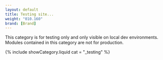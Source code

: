 ```yaml
---
layout: default
title: Testing site...
weight: "010.160"
brand: [Brand]
---
```


<div class="col-sm-8 col-sm-offset-4">
	This category is for testing only and only visible on local dev environments. Modules contained in this category are not for production.
</div>

{% include showCategory.liquid  cat = "_testing" %}